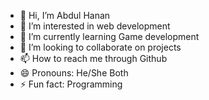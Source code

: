- 👋 Hi, I’m Abdul Hanan
- 👀 I’m interested in web development
- 🌱 I’m currently learning Game development
- 💞️ I’m looking to collaborate on projects
- 📫 How to reach me through Github
- 😄 Pronouns: He/She Both
- ⚡ Fun fact: Programming

<!---
AbdulHanan160/AbdulHanan160 is a ✨ special ✨ repository because its `README.md` (this file) appears on your GitHub profile.
You can click the Preview link to take a look at your changes.
--->
